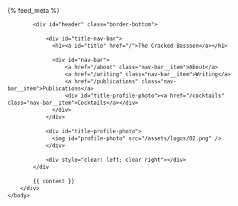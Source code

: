 <!doctype html>
<html lang="{{ page.lang | default: site.lang | default: "en" }}">
    <head>
        <meta http-equiv="Content-Type" content="text/html; charset=UTF-8">
        <meta name="viewport" content="width=device-width">
        <link rel="canonical" href="{{ site.url }}{{ page.url }}" />
        <link rel="shortcut icon" type="image/png" href="{{ "/favicon.png" | relative_url }}"/>
        <link rel="stylesheet" type="text/css" href="{{ "/assets/index.css" | relative_url }}">
        <title>{{ site.title | escape }}</title>
        {% feed_meta %}
        <style>
          @media (max-width:600px) {
            img#profile-photo {
              display: none;
            }
          }
        </style>
    </head>
    <body>
        <div id="main-container">

            <div id="header" class="border-bottom">

                <div id="title-nav-bar">
                  <h1><a id="title" href="/">The Cracked Bassoon</a></h1>

                  <div id="nav-bar">
                      <a href="/about" class="nav-bar__item">About</a>
                      <a href="/writing" class="nav-bar__item">Writing</a>
                      <a href="/publications" class="nav-bar__item">Publications</a>
                      <div id="title-profile-photo"><a href="/cocktails" class="nav-bar__item">Cocktails</a></div>
                  </div>
                </div>

                <div id="title-profile-photo">
                  <img id="profile-photo" src="/assets/logos/02.png" />
                </div>

                <div style="clear: left; clear right"></div>
            </div

            {{ content }}
        </div>
    </body>
</html>
